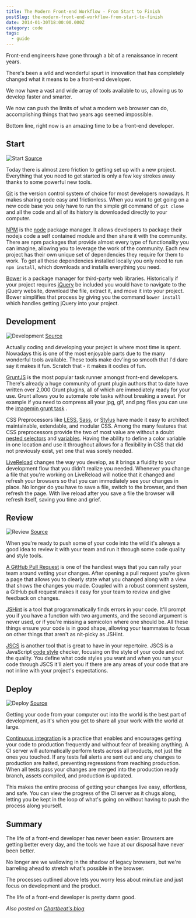 ```yaml
---
title: The Modern Front-end Workflow - From Start to Finish
postSlug: the-modern-front-end-workflow-from-start-to-finish
date: 2014-01-30T18:00:00.000Z
category: code
tags:
  - guide
---
```


Front-end engineers have gone through a bit of a renaissance in recent years.

There's been a wild and wonderful spurt in innovation that has completely changed what it means to be a front-end developer.

We now have a vast and wide array of tools available to us, allowing us to develop faster and smarter.

We now can push the limits of what a modern web browser can do, accomplishing things that two years ago seemed impossible.

Bottom line, right now is an amazing time to be a front-end developer.

## Start

![Start](/images/posts/2014/Jan/modern_frontend_start.jpg)
[Source](http://www.flickr.com/photos/takkaria/2520731995/)

Today there is almost zero friction to getting set up with a new project. Everything that you need to get started is only a few key strokes away thanks to some powerful new tools.

[Git](http://git-scm.com/) is the version control system of choice for most developers nowadays. It makes sharing code easy and frictionless. When you want to get going on a new code base you only have to run the simple git command of `git clone` and all the code and all of its history is downloaded directly to your computer.

[NPM](https://npmjs.org/) is the [node](http://nodejs.org/) package manager. It allows developers to package their nodejs code a self contained module and then share it with the community. There are npm packages that provide almost every type of functionality you can imagine, allowing you to leverage the work of the community. Each new project has their own unique set of dependencies they require for them to work. To get all these dependencies installed locally you only need to run `npm install`, which downloads and installs everything you need.

[Bower](http://bower.io/) is a package manager for third-party web libraries. Historically if your project requires [jQuery](http://jquery.com/) be included you would have to navigate to the jQuery website, download the file, extract it, and move it into your project. Bower simplifies that process by giving you the command `bower install` which handles getting jQuery into your project.

## Development

![Development](/images/posts/2014/Jan/modern_frontend_develop.jpg)
[Source](http://commons.wikimedia.org/wiki/File:EPA_GULF_BREEZE_LABORATORY,_CHEMISTRY_LAB._THE_CHEMIST_IS_TESTING_WATER_SAMPLES_FOR_PESTICIDES_-_NARA_-_546277.jpg)

Actually coding and developing your project is where most time is spent. Nowadays this is one of the most enjoyable parts due to the many wonderful tools available. These tools make dev'ing so smooth that I'd dare say it makes it fun. Scratch that - it makes it oodles of fun.

[GruntJS](http://gruntjs.com/) is the most popular task runner amongst front-end developers. There's already a huge community of grunt plugin authors that to date have written over 2,000 Grunt plugins, all of which are immediately ready for your use. Grunt allows you to automate rote tasks without breaking a sweat. For example if you need to compress all your jpg, gif, and png files you can use the [imagemin grunt task](https://npmjs.org/package/grunt-contrib-imagemin) .

CSS Preprocessors like [LESS](http://lesscss.org/), [Sass](http://sass-lang.com/), or [Stylus](http://learnboost.github.io/stylus/) have made it easy to architect maintainable, extendable, and modular CSS. Among the many features that CSS preprocessors provide the two of most value are without a doubt [nested selectors](http://www.lesscss.org/#-nested-rules) and [variables](http://www.lesscss.org/#-variables). Having the ability to define a color variable in one location and use it throughout allows for a flexibility in CSS that did not previously exist, yet one that was sorely needed.

[LiveReload](http://livereload.com/) changes the way you develop, as it brings a fluidity to your development flow that you didn't realize you needed. Whenever you change a file that you're working on LiveReload will notice that it changed and refresh your browsers so that you can immediately see your changes in place. No longer do you have to save a file, switch to the browser, and then refresh the page. With live reload after you save a file the browser will refresh itself, saving you time and grief.

## Review

![Review](/images/posts/2014/Jan/modern_frontend_review.jpg)
[Source](http://www.flickr.com/photos/awcole72/5826659567/)

When you're ready to push some of your code into the wild it's always a good idea to review it with your team and run it through some code quality and style tools.

[A GitHub Pull Request](https://help.github.com/articles/using-pull-requests) is one of the handiest ways that you can rally your team around vetting your changes. After opening a pull request you're given a page that allows you to clearly state what you changed along with a view that shows the changes you made. Coupled with a robust comment system, a GitHub pull request makes it easy for your team to review and give feedback on changes.

[JSHint](http://www.jshint.com/) is a tool that programmatically finds errors in your code. It'll prompt you if you have a function with two arguments, and the second argument is never used, or if you're missing a semicolon where one should be. All these things ensure your code is in good shape, allowing your teammates to focus on other things that aren't as nit-picky as JSHint.

[JSCS](https://github.com/mdevils/node-jscs) is another tool that is great to have in your repertoire. JSCS is a JavaScript [code style](http://coding.smashingmagazine.com/2012/10/25/why-coding-style-matters/) checker, focusing on the style of your code and not the quality. You define what code styles you want and when you run your code through JSCS it'll alert you if there are any areas of your code that are not inline with your project's expectations.

## Deploy

![Deploy](/images/posts/2014/Jan/modern_frontend_deploy.jpg)
[Source](http://www.flickr.com/photos/boston_public_library/6323966056/)

Getting your code from your computer out into the world is the best part of development, as it's when you get to share all your work with the world at large.

[Continuous integration](http://www.thoughtworks.com/continuous-integration) is a practice that enables and encourages getting your code to production frequently and without fear of breaking anything. A CI server will automatically perform tests across all products, not just the ones you touched. If any tests fail alerts are sent out and any changes to production are halted, preventing regressions from reaching production. When all tests pass your changes are merged into the production ready branch, assets compiled, and production is updated.

This makes the entire process of getting your changes live easy, effortless, and safe. You can view the progress of the CI server as it chugs along, letting you be kept in the loop of what's going on without having to push the process along yourself.

## Summary

The life of a front-end developer has never been easier. Browsers are getting better every day, and the tools we have at our disposal have never been better.

No longer are we wallowing in the shadow of legacy browsers, but we're barreling ahead to stretch what's possible in the browser.

The processes outlined above lets you worry less about minutiae and just focus on development and the product.

The life of a front-end developer is pretty damn good.

_Also posted on [Chartbeat's blog](http://blog.chartbeat.com/2014/01/30/modern-front-end-workflow-start-finish/)_
